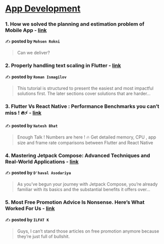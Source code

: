 
<h1><a href=https://medium.com/tag/mobile-app-development/recommended target="_blank" rel="noopener noreferrer">App Development</a></h1>
<h3>1. How we solved the planning and estimation problem of Mobile App - <a href="https://medium.com/@rokni.mohsen?source=tag_recommended_feed---------0-84----------mobile_app_development----------89644202_35a5_49e1_9696_a2b77af34c4d-------" target="_blank" rel="noopener noreferrer">link</a></h3>

✍️ **posted by `Mohsen Rokni`**

<blockquote>Can we deliver?</blockquote>

<h3>2. Properly handling text scaling in Flutter - <a href="https://medium.com/@pomis172?source=tag_recommended_feed---------1-107----------mobile_app_development----------89644202_35a5_49e1_9696_a2b77af34c4d-------" target="_blank" rel="noopener noreferrer">link</a></h3>

✍️ **posted by `Roman Ismagilov`**

<blockquote>This tutorial is structured to present the easiest and most impactful solutions first. The later sections cover solutions that are harder…</blockquote>

<h3>3. Flutter Vs React Native : Performance Benchmarks you can’t miss ! 🔥⚡️ - <a href="https://medium.com/@nateshmbhat?source=tag_recommended_feed---------2-85----------mobile_app_development----------89644202_35a5_49e1_9696_a2b77af34c4d-------" target="_blank" rel="noopener noreferrer">link</a></h3>

✍️ **posted by `Natesh Bhat`**

<blockquote>Enough Talk ! Numbers are here ! 🔥 Get detailed memory, CPU , app size and frame rate comparisons between Flutter and React Native</blockquote>

<h3>4. Mastering Jetpack Compose: Advanced Techniques and Real-World Applications - <a href="https://medium.com/@d.asodariya.25?source=tag_recommended_feed---------3-84----------mobile_app_development----------89644202_35a5_49e1_9696_a2b77af34c4d-------" target="_blank" rel="noopener noreferrer">link</a></h3>

✍️ **posted by `D'haval Asodariya`**

<blockquote>As you’ve begun your journey with Jetpack Compose, you’re already familiar with its basics and the substantial benefits it offers over…</blockquote>

<h3>5. Most Free Promotion Advice Is Nonsense. Here’s What Worked For Us - <a href="https://medium.com/@elesilfat?source=tag_recommended_feed---------4-107----------mobile_app_development----------89644202_35a5_49e1_9696_a2b77af34c4d-------" target="_blank" rel="noopener noreferrer">link</a></h3>

✍️ **posted by `ILFAT K`**

<blockquote>Guys, I can’t stand those articles on free promotion anymore because they’re just full of bullshit.</blockquote>

